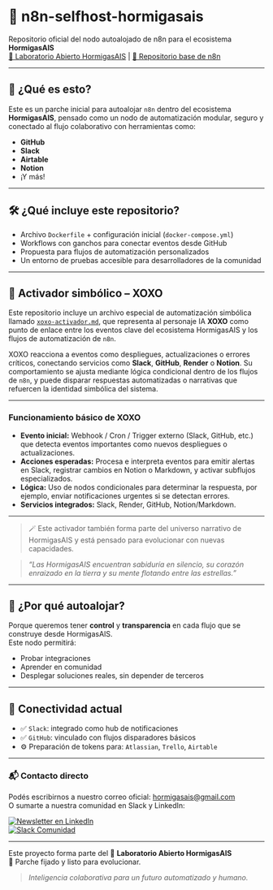 # 🧠 n8n-selfhost-hormigasais

Repositorio oficial del nodo autoalojado de n8n para el ecosistema **HormigasAIS**  
[🔗 Laboratorio Abierto HormigasAIS](https://github.com/HormigasAIS) | [🌱 Repositorio base de n8n](https://github.com/n8n-io/n8n)

---

## 🤖 ¿Qué es esto?

Este es un parche inicial para autoalojar `n8n` dentro del ecosistema **HormigasAIS**, pensado como un nodo de automatización modular, seguro y conectado al flujo colaborativo con herramientas como:

- **GitHub**
- **Slack**
- **Airtable**
- **Notion**
- ¡Y más!

---

## 🛠 ¿Qué incluye este repositorio?

- Archivo `Dockerfile` + configuración inicial (`docker-compose.yml`)
- Workflows con ganchos para conectar eventos desde GitHub
- Propuesta para flujos de automatización personalizados
- Un entorno de pruebas accesible para desarrolladores de la comunidad

---

## 🧠 Activador simbólico – XOXO

Este repositorio incluye un archivo especial de automatización simbólica llamado [`xoxo-activador.md`](.md/xoxo-activador.md), que representa al personaje IA **XOXO** como punto de enlace entre los eventos clave del ecosistema HormigasAIS y los flujos de automatización de `n8n`.

XOXO reacciona a eventos como despliegues, actualizaciones o errores críticos, conectando servicios como **Slack**, **GitHub**, **Render** o **Notion**. Su comportamiento se ajusta mediante lógica condicional dentro de los flujos de `n8n`, y puede disparar respuestas automatizadas o narrativas que refuercen la identidad simbólica del sistema.

---

### Funcionamiento básico de XOXO

- **Evento inicial:** Webhook / Cron / Trigger externo (Slack, GitHub, etc.) que detecta eventos importantes como nuevos despliegues o actualizaciones.
- **Acciones esperadas:** Procesa e interpreta eventos para emitir alertas en Slack, registrar cambios en Notion o Markdown, y activar subflujos especializados.
- **Lógica:** Uso de nodos condicionales para determinar la respuesta, por ejemplo, enviar notificaciones urgentes si se detectan errores.
- **Servicios integrados:** Slack, Render, GitHub, Notion/Markdown.

---

> 🪄 Este activador también forma parte del universo narrativo de HormigasAIS y está pensado para evolucionar con nuevas capacidades.

> *“Las HormigasAIS encuentran sabiduría en silencio, su corazón enraizado en la tierra y su mente flotando entre las estrellas.”*

---

## 🐜 ¿Por qué autoalojar?

Porque queremos tener **control** y **transparencia** en cada flujo que se construye desde HormigasAIS.  
Este nodo permitirá:

- Probar integraciones
- Aprender en comunidad
- Desplegar soluciones reales, sin depender de terceros

---

## 🔄 Conectividad actual

- ✅ `Slack`: integrado como hub de notificaciones
- ✅ `GitHub`: vinculado con flujos disparadores básicos
- ⚙️ Preparación de tokens para: `Atlassian`, `Trello`, `Airtable`

---

### 📬 Contacto directo

Podés escribirnos a nuestro correo oficial: [hormigasais@gmail.com](mailto:hormigasais@gmail.com)  
O sumarte a nuestra comunidad en Slack y LinkedIn:

[![Newsletter en LinkedIn](https://img.shields.io/badge/LinkedIn%20Newsletter-HormigasAIS-blue?logo=linkedin)](https://www.linkedin.com/newsletters/hormigasais-community-7307138608543490048)  
[![Slack Comunidad](https://img.shields.io/badge/Slack-Unirse%20a%20la%20comunidad-4A154B?logo=slack)](https://join.slack.com/t/hormigas-ais/shared_invite/zt-33zssiv5x-WXs1_8mQ6_9m0O9g0VNgAA)

---

Este proyecto forma parte del 🧪 **Laboratorio Abierto HormigasAIS**  
🧷 Parche fijado y listo para evolucionar.

> _Inteligencia colaborativa para un futuro automatizado y humano._
